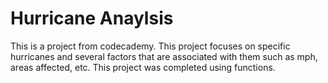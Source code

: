 # Hurricane Anaylsis
This is a project from codecademy. This project focuses on specific hurricanes and several factors that are associated with them such as mph, areas affected, etc. This project was completed using functions.
